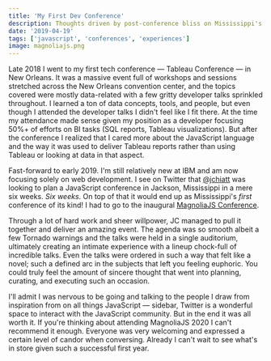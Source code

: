 ```yaml
---
title: 'My First Dev Conference'
description: Thoughts driven by post-conference bliss on Mississippi's first ever JavaScript conference
date: '2019-04-19'
tags: ['javascript', 'conferences', 'experiences']
image: magnoliajs.png
---
```


Late 2018 I went to my first tech conference &mdash; Tableau Conference &mdash; in New Orleans. It was a massive event full of workshops and sessions stretched across the New Orleans convention center, and the topics covered were mostly data-related with a few gritty developer talks sprinkled throughout. I learned a ton of data concepts, tools, and people, but even though I attended the developer talks I didn't feel like I fit there. At the time my attendance made sense given my position as a developer focusing 50%+ of efforts on BI tasks (SQL reports, Tableau visualizations). But after the conference I realized that I cared more about the JavaScript language and the way it was used to deliver Tableau reports rather than using Tableau or looking at data in that aspect.

Fast-forward to early 2019. I'm still relatively new at IBM and am now focusing solely on web development. I see on Twitter that [@jchiatt](https://twitter.com/jchiatt) was looking to plan a JavaScript conference in Jackson, Mississippi in a mere six weeks. *Six weeks*. On top of that it would end up as Mississippi's *first* conference of its kind! I had to go to the inaugural [MagnoliaJS Conference](https://magnoliajs.com).

Through a lot of hard work and sheer willpower, JC managed to pull it together and deliver an amazing event. The agenda was so smooth albeit a few Tornado warnings and the talks were held in a single auditorium, ultimately creating an intimate experience with a lineup chock-full of incredible talks. Even the talks were ordered in such a way that felt like a novel; such a defined arc in the subjects that left you feeling euphoric. You could truly feel the amount of sincere thought that went into planning, curating, and executing such an occasion.

I'll admit I was nervous to be going and talking to the people I draw from inspiration from on all things JavaScript &mdash; sidebar, Twitter is a wonderful space to interact with the JavaScript community. But in the end it was all worth it. If you're thinking about attending MagnoliaJS 2020 I can't recommend it enough. Everyone was very welcoming and expressed a certain level of candor when conversing. Already I can't wait to see what's in store given such a successful first year.